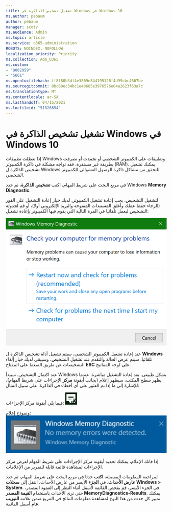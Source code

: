 ```yaml
---
title: تشغيل تشخيص الذاكرة في Windows في Windows 10
ms.author: pebaum
author: pebaum
manager: scotv
ms.audience: Admin
ms.topic: article
ms.service: o365-administration
ROBOTS: NOINDEX, NOFOLLOW
localization_priority: Priority
ms.collection: Adm_O365
ms.custom:
- "9002959"
- "5661"
ms.openlocfilehash: ff8f80b3df4e3809e844195128f4d99cbc4667be
ms.sourcegitcommit: 8bc60ec34bc1e40685e3976576e04a2623f63a7c
ms.translationtype: MT
ms.contentlocale: ar-SA
ms.lasthandoff: 04/15/2021
ms.locfileid: "51826654"
---
```

# <a name="run-windows-memory-diagnostics-in-windows-10"></a>تشغيل تشخيص الذاكرة في Windows في Windows 10

إذا تعطلت تطبيقات Windows وتطبيقات على الكمبيوتر الشخصي أو تجمدت أو تصرفت بطريقة غير مستقرة، فقد تواجه مشكلة في ذاكرة الكمبيوتر (RAM). يمكنك تشغيل تشخيص الذاكرة ل Windows للتحقق من مشاكل ذاكرة الوصول العشوائي للكمبيوتر الشخصي.

في مربع البحث على شريط المهام، اكتب **تشخيص الذاكرة**، ثم حدد Windows **Memory Diagnostic**. 

لتشغيل التشخيص، يجب إعادة تشغيل الكمبيوتر. لديك خيار إعادة التشغيل على الفور (الرجاء حفظ عملك وأغلق المستندات المفتوحة والبريد الإلكتروني أولا)، أو قم لجدولة التشخيص ليعمل تلقائيا في المرة التالية التي يقوم فيها الكمبيوتر بإعادة تشغيل:

![تشخيص الذاكرة في Windows](media/windows-memory-diagnostic.png)

عند إعادة تشغيل الكمبيوتر الشخصي، سيتم تشغيل أداة تشخيص الذاكرة ل **Windows** تلقائيا. سيتم عرض الحالة والتقدم عند تشغيل التشخيص، وسيبقى لديك خيار إلغاء التشخيصات عن طريق الضغط على المفتاح **ESC** على لوحة المفاتيح.

عند اكتمال التشخيص، سيبدأ Windows بشكل طبيعي.
بعد إعادة التشغيل مباشرة، عندما يظهر سطح المكتب، سيظهر إعلام (بجانب أيقونة **مركز** الإجراءات على شريط المهام)، للإشارة إلى ما إذا تم العثور على أي أخطاء في الذاكرة. على سبيل المثال:

فيما يلي أيقونة مركز الإجراءات: ![أيقونة مركز الإجراءات](media/action-center-icon.png) 

ونموذج إعلام: ![لا توجد أخطاء في الذاكرة](media/no-memory-errors.png)

إذا فاتك الإعلام، يمكنك تحديد  أيقونة مركز الإجراءات على  شريط المهام لعرض مركز الإجراءات لمشاهدة قائمة قابلة للتمرير من الإعلامات.

لمراجعة المعلومات المفصلة، **اكتب** حدثا في مربع البحث على شريط المهام، ثم حدد **عارض الأحداث**. في **الجزء** الأيسر من عارض الأحداث، انتقل إلى **سجلات Windows > System**. في الجزء الأيسر، قم بفحص القائمة لأسفل أثناء  النظر إلى العمود المصدر، حتى ترى الأحداث باستخدام **القيمة المصدر MemoryDiagnostics-Results**. يمكنك تمييز كل حدث من هذا النوع لمشاهدة معلومات النتائج في المربع ضمن علامة **التبويب عام** أسفل القائمة.
